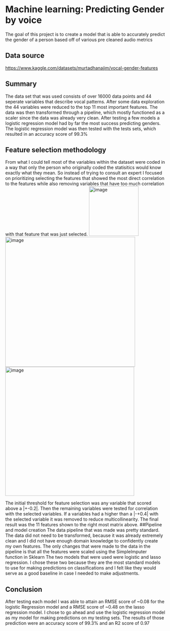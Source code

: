 # Machine learning: Predicting Gender by voice

The goal of this project is to create a model that is able to accurately predict the gender of a person based off of various pre cleaned audio metrics


## Data source
https://www.kaggle.com/datasets/murtadhanajim/vocal-gender-features
## Summary
The data set that was used consists of over 16000 data points and 44 seperate variables that describe vocal patterns. After some data exploration the 44 variables were reduced to the top 11 most important features. The data was then transformed through a pipeline, which mostly functioned as a scaler since the data was already very clean. After testing a few models a logistic regression model had by far the most success predicting genders. The logistic regression model was then tested with the tests sets, which resulted in an accuracy score of 99.3%
## Feature selection methodology 
From what I could tell most of the variables within the dataset were coded in a way that only the person who originally coded the statisitics would know exactly what they mean. So instead of trying to consult an expert I focused on prioritizing selecting the features that showed the most direct correlation to the features while also removing variables that have too much correlation with that feature that was just selected. 
<img width="156" alt="image" src="https://github.com/user-attachments/assets/4040f1a3-8eec-433f-865b-f61dee15aa60" /> <img width="409" alt="image" src="https://github.com/user-attachments/assets/730be7e9-1661-4129-afeb-1488061ed95a" />  <img width="406" alt="image" src="https://github.com/user-attachments/assets/9927d002-44f9-4ed0-81d0-bde01ab02a9a" />

The initial threshold for feature selection was any variable that scored above a |+-0.2|. Then the remaining variables were tested for correlation with the selected variables. If a variables had a higher than a |-+0.4| with the selected variable it was removed to reduce multicollinearity. The final result was the 11 features shown to the right most matrix above.
##Pipeline and model creation
The data pipeline that was made was pretty standard. The data did not need to be transformed, because it was already extremely clean and I did not have enough domain knowledge to confidently create my own features. The only changes that were made to the data in the pipeline is that all the features were scaled using the SimpleImputer function in Sklearn
The two models that were used were logistic and lasso regression. I chose these two because they are the most standard models to use for making predictions on classifications and I felt like they would serve as a good baseline in case I needed to make adjustments.
## Conclusion
After testing each model I was able to attain an RMSE score of ~0.08 for the logistic Regression model and a RMSE score of ~0.48 on the lasso regression model. I chose to go ahead and use the logistic regression model as my model for making predictions on my testing sets. The results of those prediction were an accuracy score of 99.3% and an R2 score of 0.97
